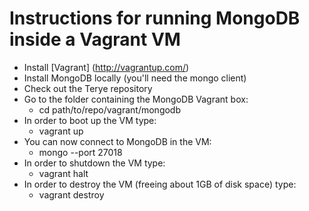 # Instructions for running MongoDB inside a Vagrant VM

* Install [Vagrant] (http://vagrantup.com/)
* Install MongoDB locally (you'll need the mongo client)
* Check out the Terye repository
* Go to the folder containing the MongoDB Vagrant box:
  * cd path/to/repo/vagrant/mongodb
* In order to boot up the VM type:
  * vagrant up
* You can now connect to MongoDB in the VM:
  * mongo --port 27018
* In order to shutdown the VM type:
  * vagrant halt
* In order to destroy the VM (freeing about 1GB of disk space) type:
  * vagrant destroy